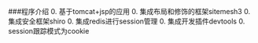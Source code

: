 ###程序介绍
0. 基于tomcat+jsp的应用
0. 集成布局和修饰的框架sitemesh3
0. 集成安全框架shiro
0. 集成redis进行session管理
0. 集成开发插件devtools
0. session跟踪模式为cookie

